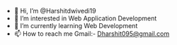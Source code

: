 - 👋 Hi, I’m @Harshitdwivedi19
- 👀 I’m interested in Web Application Development
- 🌱 I’m currently learning Web Development
- 📫 How to reach me Gmail:- Dharshit095@gmail.com

<!---
Harshitdwivedi19/Harshitdwivedi19 is a ✨ special ✨ repository because its `README.md` (this file) appears on your GitHub profile.
You can click the Preview link to take a look at your changes.
--->
